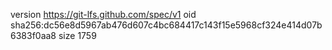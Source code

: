 version https://git-lfs.github.com/spec/v1
oid sha256:dc56e8d5967ab476d607c4bc684417c143f15e5968cf324e414d07b6383f0aa8
size 1759
